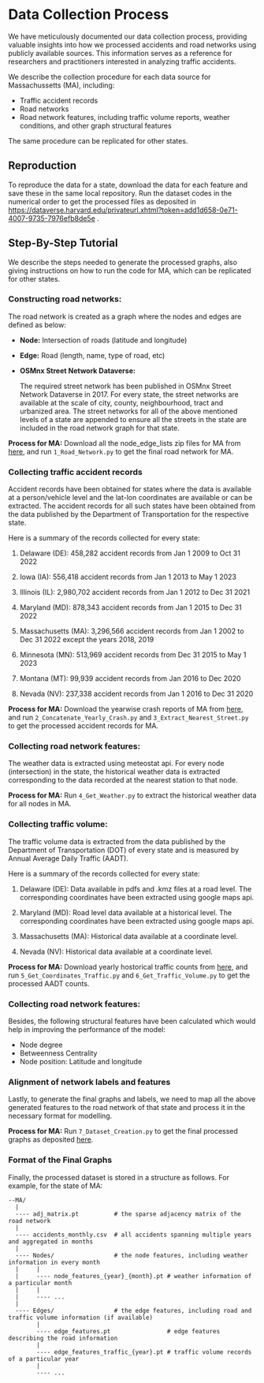 # Data Collection Process

We have meticulously documented our data collection process, providing valuable insights into how we processed accidents and road networks using publicly available sources. This information serves as a reference for researchers and practitioners interested in analyzing traffic accidents.

We describe the collection procedure for each data source for Massachussetts (MA), including:
- Traffic accident records
- Road networks
- Road network features, including traffic volume reports, weather conditions, and other graph structural features

The same procedure can be replicated for other states.


## Reproduction

To reproduce the data for a state, download the data for each feature and save these in the same local repository. Run the dataset codes in the numerical order to get the processed files as deposited in https://dataverse.harvard.edu/privateurl.xhtml?token=add1d658-0e71-4007-9735-7976efb8de5e .


## Step-By-Step Tutorial

We describe the steps needed to generate the processed graphs, also giving instructions on how to run the code for MA, which can be replicated for other states.

### Constructing road networks:

The road network is created as a graph where the nodes and edges are defined as below:

- **Node:**
Intersection of roads (latitude and longitude)
- **Edge:**
Road (length, name, type of road, etc)

- **OSMnx Street Network Dataverse:**
  
  The required street network has been published in OSMnx Street Network Dataverse in 2017. For every state, the street networks are available at the scale of city, county, neighbourhood, tract and urbanized area. The street networks for all of the above mentioned levels of a state are appended to ensure all the streets in the state are included in the road network graph for that state. 

**Process for MA:**
Download all the node_edge_lists zip files for MA from [here](https://dataverse.harvard.edu/dataset.xhtml?persistentId=doi:10.7910/DVN/CUWWYJ), and run `1_Road_Network.py` to get the final road network for MA.


### Collecting traffic accident records

Accident records have been obtained for states where the data is available at a person/vehicle level and the lat-lon coordinates are available or can be extracted. The accident records for all such states have been obtained from the data published by the Department of Transportation for the respective state. 

Here is a summary of the records collected for every state:

1. Delaware (DE): 458,282 accident records from Jan 1 2009 to Oct 31 2022

2. Iowa (IA): 556,418 accident records from Jan 1 2013 to May 1 2023

3. Illinois (IL): 2,980,702 accident records from Jan 1 2012 to Dec 31 2021

4. Maryland (MD): 878,343 accident records from Jan 1 2015 to Dec 31 2022

5. Massachusetts (MA): 3,296,566 accident records from Jan 1 2002 to Dec 31 2022 except the years 2018, 2019

6. Minnesota (MN): 513,969 accident records from Dec 31 2015 to May 1 2023

7. Montana (MT): 99,939 accident records from Jan 2016 to Dec 2020

8. Nevada (NV): 237,338 accident records from Jan 1 2016 to Dec 31 2020


**Process for MA:**
Download the yearwise crash reports of MA from [here](https://geo-massdot.opendata.arcgis.com/search?collection=Dataset&q=crash), and run `2_Concatenate_Yearly_Crash.py` and `3_Extract_Nearest_Street.py` to get the processed accident records for MA.

### Collecting road network features:

The weather data is extracted using meteostat api. For every node (intersection) in the state, the historical weather data is extracted corresponding to the data recorded at the nearest station to that node.  

**Process for MA:**
Run `4_Get_Weather.py` to extract the historical weather data for all nodes in MA.

### Collecting traffic volume:

The traffic volume data is extracted from the data published by the Department of Transportation (DOT) of every state and is measured by Annual Average Daily Traffic (AADT).

Here is a summary of the records collected for every state:

1. Delaware (DE): Data available in pdfs and .kmz files at a road level. The corresponding coordinates have been extracted using google maps api.

2. Maryland (MD): Road level data available at a historical level. The corresponding coordinates have been extracted using google maps api.

3. Massachusetts (MA): Historical data available at a coordinate level.

4. Nevada (NV): Historical data available at a coordinate level.


**Process for MA:**
Download yearly hostorical traffic counts from [here](https://mhd.public.ms2soft.com/tcds/tsearch.asp?loc=Mhd&mod=), and run `5_Get_Coordinates_Traffic.py` and `6_Get_Traffic_Volume.py` to get the processed AADT counts.


### Collecting road network features:

Besides, the following structural features have been calculated which would help in improving the performance of the model:

- Node degree
- Betweenness Centrality
- Node position: Latitude and longitude

### Alignment of network labels and features 

Lastly, to generate the final graphs and labels, we need to map all the above generated features to the road network of that state and process it in the necessary format for modelling.

**Process for MA:**
Run `7_Dataset_Creation.py` to get the final processed graphs as deposited [here](https://dataverse.harvard.edu/privateurl.xhtml?token=add1d658-0e71-4007-9735-7976efb8de5e).


### Format of the Final Graphs

Finally, the processed dataset is stored in a structure as follows. For example, for the state of MA:

```
--MA/
  |
  ---- adj_matrix.pt          # the sparse adjacency matrix of the road network
  |
  ---- accidents_monthly.csv  # all accidents spanning multiple years and aggregated in months
  |
  ---- Nodes/                 # the node features, including weather information in every month
  |     |
  |     ---- node_features_{year}_{month}.pt # weather information of a particular month
  |     |
  |     ---- ...
  |
  ---- Edges/                 # the edge features, including road and traffic volume information (if available)
        |
        ---- edge_features.pt                # edge features describing the road information
        |
        ---- edge_features_traffic_{year}.pt # traffic volume records of a particular year
        |
        ---- ...
```









